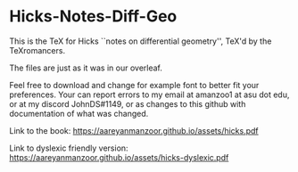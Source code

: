 # Hicks-Notes-Diff-Geo
This is the TeX for Hicks ``notes on differential geometry'', TeX'd by the TeXromancers.

The files are just as it was in our overleaf.

Feel free to download and change for example font to better fit your preferences. Your can report errors to my email at amanzoo1 at asu dot edu, or at my discord JohnDS#1149, or as changes to this github with documentation of what was changed.

Link to the book: https://aareyanmanzoor.github.io/assets/hicks.pdf

Link to dyslexic friendly version: https://aareyanmanzoor.github.io/assets/hicks-dyslexic.pdf
